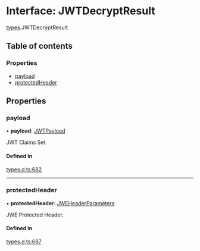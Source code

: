 # Interface: JWTDecryptResult

[types](../modules/types.md).JWTDecryptResult

## Table of contents

### Properties

- [payload](types.jwtdecryptresult.md#payload)
- [protectedHeader](types.jwtdecryptresult.md#protectedheader)

## Properties

### payload

• **payload**: [JWTPayload](types.jwtpayload.md)

JWT Claims Set.

#### Defined in

[types.d.ts:682](https://github.com/panva/jose/blob/v3.13.0/src/types.d.ts#L682)

___

### protectedHeader

• **protectedHeader**: [JWEHeaderParameters](types.jweheaderparameters.md)

JWE Protected Header.

#### Defined in

[types.d.ts:687](https://github.com/panva/jose/blob/v3.13.0/src/types.d.ts#L687)
